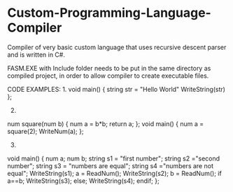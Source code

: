 # Custom-Programming-Language-Compiler
Compiler of very basic custom language that uses recursive descent parser and is written in C#.

FASM.EXE with Include folder needs to be put in the same directory as compiled project,
in order to allow compiler to create executable files.

CODE EXAMPLES:
1.
void main()
{
  string str = "Hello World"
  WriteString(str)
};

2.
num square(num b)
{
  num a = b*b;
  return a;
};
void main()
{
  num a = square(2);
  WriteNum(a);
};

3.
void main()
{
  num a;
  num b;
  string s1 = "first number";
  string s2 ="second number";
  string s3 = "numbers are equal";
  string s4 ="numbers are not equal";
  WriteString(s1);
  a = ReadNum();
  WriteString(s2);
  b = ReadNum();
  if a==b;
    WriteString(s3);
  else;
    WriteString(s4);
  endif;
};

